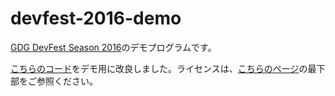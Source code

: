 # devfest-2016-demo
[GDG DevFest Season 2016](https://googledevjp.blogspot.jp/2016/09/devfest-2016.html)のデモプログラムです。

[こちらのコード](http://bl.ocks.org/brattonc/5e5ce9beee483220e2f6)をデモ用に改良しました。ライセンスは、[こちらのページ](http://bl.ocks.org/brattonc/5e5ce9beee483220e2f6)の最下部をご参照ください。
